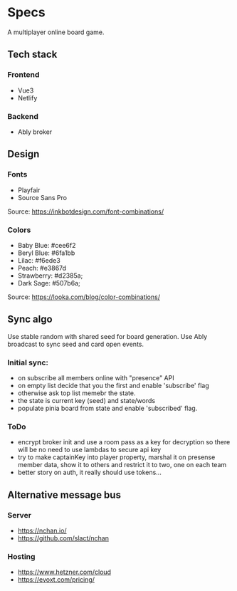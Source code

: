 # Specs

A multiplayer online board game.

## Tech stack

### Frontend

- Vue3
- Netlify

### Backend

- Ably broker

## Design

### Fonts

- Playfair
- Source Sans Pro

Source: https://inkbotdesign.com/font-combinations/

### Colors

- Baby Blue: #cee6f2
- Beryl Blue: #6fa1bb
- Lilac: #f6ede3
- Peach: #e3867d
- Strawberry: #d2385a;
- Dark Sage: #507b6a;

Source: https://looka.com/blog/color-combinations/

## Sync algo

Use stable random with shared seed for board generation. Use Ably broadcast to sync seed and card open events.

### Initial sync:

- on subscribe all members online with "presence" API
- on empty list decide that you the first and enable 'subscribe' flag
- otherwise ask top list memebr the state.
- the state is current key (seed) and state/words
- populate pinia board from state and enable 'subscribed' flag.

### ToDo

- encrypt broker init and use a room pass as a key for decryption
  so there will be no need to use lambdas to secure api key
- try to make captainKey into player property, marshal it on presense member data, show it to others and restrict it to two, one on each team
- better story on auth, it really should use tokens...

## Alternative message bus

### Server

- https://nchan.io/
- https://github.com/slact/nchan

### Hosting

- https://www.hetzner.com/cloud
- https://evoxt.com/pricing/
